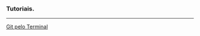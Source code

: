 ### Tutoriais.

 ---
 [Git pelo Terminal](https://github.com/renato-machado-developer/Estudos/tree/main/Tutorial/Git%20pelo%20terminal)
